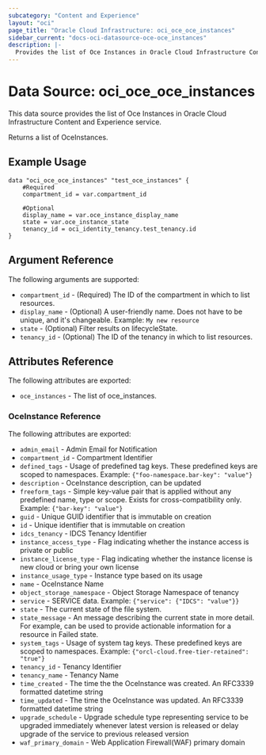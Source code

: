 ```yaml
---
subcategory: "Content and Experience"
layout: "oci"
page_title: "Oracle Cloud Infrastructure: oci_oce_oce_instances"
sidebar_current: "docs-oci-datasource-oce-oce_instances"
description: |-
  Provides the list of Oce Instances in Oracle Cloud Infrastructure Content and Experience service
---
```


# Data Source: oci_oce_oce_instances
This data source provides the list of Oce Instances in Oracle Cloud Infrastructure Content and Experience service.

Returns a list of OceInstances.


## Example Usage

```hcl
data "oci_oce_oce_instances" "test_oce_instances" {
	#Required
	compartment_id = var.compartment_id

	#Optional
	display_name = var.oce_instance_display_name
	state = var.oce_instance_state
	tenancy_id = oci_identity_tenancy.test_tenancy.id
}
```

## Argument Reference

The following arguments are supported:

* `compartment_id` - (Required) The ID of the compartment in which to list resources.
* `display_name` - (Optional) A user-friendly name. Does not have to be unique, and it's changeable.  Example: `My new resource` 
* `state` - (Optional) Filter results on lifecycleState.
* `tenancy_id` - (Optional) The ID of the tenancy in which to list resources.


## Attributes Reference

The following attributes are exported:

* `oce_instances` - The list of oce_instances.

### OceInstance Reference

The following attributes are exported:

* `admin_email` - Admin Email for Notification
* `compartment_id` - Compartment Identifier
* `defined_tags` - Usage of predefined tag keys. These predefined keys are scoped to namespaces. Example: `{"foo-namespace.bar-key": "value"}` 
* `description` - OceInstance description, can be updated
* `freeform_tags` - Simple key-value pair that is applied without any predefined name, type or scope. Exists for cross-compatibility only. Example: `{"bar-key": "value"}` 
* `guid` - Unique GUID identifier that is immutable on creation
* `id` - Unique identifier that is immutable on creation
* `idcs_tenancy` - IDCS Tenancy Identifier
* `instance_access_type` - Flag indicating whether the instance access is private or public
* `instance_license_type` - Flag indicating whether the instance license is new cloud or bring your own license
* `instance_usage_type` - Instance type based on its usage
* `name` - OceInstance Name
* `object_storage_namespace` - Object Storage Namespace of tenancy
* `service` - SERVICE data. Example: `{"service": {"IDCS": "value"}}` 
* `state` - The current state of the file system.
* `state_message` - An message describing the current state in more detail. For example, can be used to provide actionable information for a resource in Failed state.
* `system_tags` - Usage of system tag keys. These predefined keys are scoped to namespaces. Example: `{"orcl-cloud.free-tier-retained": "true"}` 
* `tenancy_id` - Tenancy Identifier
* `tenancy_name` - Tenancy Name
* `time_created` - The time the the OceInstance was created. An RFC3339 formatted datetime string
* `time_updated` - The time the OceInstance was updated. An RFC3339 formatted datetime string
* `upgrade_schedule` - Upgrade schedule type representing service to be upgraded immediately whenever latest version is released or delay upgrade of the service to previous released version 
* `waf_primary_domain` - Web Application Firewall(WAF) primary domain

